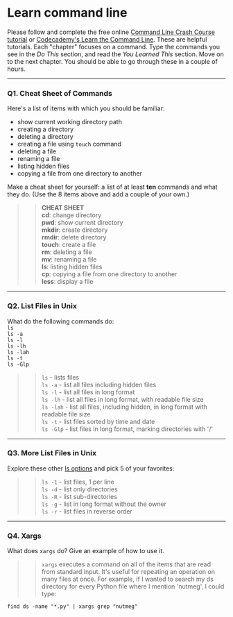 # Learn command line

Please follow and complete the free online [Command Line Crash Course
tutorial](https://web.archive.org/web/20160708171659/http://cli.learncodethehardway.org/book/) or [Codecademy's Learn the Command Line](https://www.codecademy.com/learn/learn-the-command-line). These are helpful tutorials. Each "chapter" focuses on a command. Type the commands you see in the _Do This_ section, and read the _You Learned This_ section. Move on to the next chapter. You should be able to go through these in a couple of hours.

---

### Q1.  Cheat Sheet of Commands  

Here's a list of items with which you should be familiar:  
* show current working directory path
* creating a directory
* deleting a directory
* creating a file using `touch` command
* deleting a file
* renaming a file
* listing hidden files
* copying a file from one directory to another

Make a cheat sheet for yourself: a list of at least **ten** commands and what they do.  (Use the 8 items above and add a couple of your own.)  

> > **CHEAT SHEET**  
**cd**: change directory  
**pwd**: show current directory  
**mkdir**: create directory  
**rmdir**: delete directory  
**touch**: create a file  
**rm**: deleting a file  
**mv**: renaming a file  
**ls**: listing hidden files  
**cp**: copying a file from one directory to another  
**less**: display a file  


---

### Q2.  List Files in Unix   

What do the following commands do:  
`ls`  
`ls -a`  
`ls -l`  
`ls -lh`  
`ls -lah`  
`ls -t`  
`ls -Glp`  

> > `ls` - lists files  
`ls -a` - list all files including hidden files  
`ls -l` - list all files in long format     
`ls -lh` - list all files in long format, with readable file size  
`ls -lah` - list all files, including hidden, in long format with readable file size  
`ls -t` - list files sorted by time and date  
`ls -Glp` - list files in long format, marking directories with '/'  

---

### Q3.  More List Files in Unix  

Explore these other [ls options](http://www.techonthenet.com/unix/basic/ls.php) and pick 5 of your favorites:

> > `ls -1` - list files, 1 per line  
`ls -d` - list only directories  
`ls -R` - list sub-directories  
`ls -g` - list in long format without the owner  
`ls -r` - list files in reverse order  

---

### Q4.  Xargs   

What does `xargs` do? Give an example of how to use it.

> > `xargs` executes a command on all of the items that are read from standard input. It's useful for repeating an operation on many files at once. For example, if I wanted to search my ds directory for every Python file where I mention 'nutmeg', I could type:

`find ds -name "*.py" | xargs grep "nutmeg"`

 

